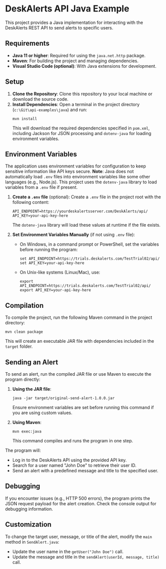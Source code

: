 # DeskAlerts API Java Example

This project provides a Java implementation for interacting with the DeskAlerts REST API to send alerts to specific users.

## Requirements

- **Java 11 or higher**: Required for using the `java.net.http` package.
- **Maven**: For building the project and managing dependencies.
- **Visual Studio Code (optional)**: With Java extensions for development.

## Setup

1. **Clone the Repository**: Clone this repository to your local machine or download the source code.
2. **Install Dependencies**: Open a terminal in the project directory (`c:\Git\api-examples\java`) and run:
   ```
   mvn install
   ```
   This will download the required dependencies specified in `pom.xml`, including Jackson for JSON processing and `dotenv-java` for loading environment variables.

## Environment Variables

The application uses environment variables for configuration to keep sensitive information like API keys secure. **Note**: Java does not automatically load `.env` files into environment variables like some other languages (e.g., Node.js). This project uses the `dotenv-java` library to load variables from a `.env` file if present.

1. **Create a `.env` file** (optional): Create a `.env` file in the project root with the following content:
   ```
   API_ENDPOINT=https://yourdeskalertsserver.com/DeskAlerts/api/
   API_KEY=your-api-key-here
   ```
   The `dotenv-java` library will load these values at runtime if the file exists.

2. **Set Environment Variables Manually** (if not using `.env` file):
   - On Windows, in a command prompt or PowerShell, set the variables before running the program:
     ```
     set API_ENDPOINT=https://trials.deskalerts.com/TestTrial02/api/
     set API_KEY=your-api-key-here
     ```
   - On Unix-like systems (Linux/Mac), use:
     ```
     export API_ENDPOINT=https://trials.deskalerts.com/TestTrial02/api/
     export API_KEY=your-api-key-here
     ```

## Compilation

To compile the project, run the following Maven command in the project directory:
```
mvn clean package
```
This will create an executable JAR file with dependencies included in the `target` folder.

## Sending an Alert

To send an alert, run the compiled JAR file or use Maven to execute the program directly:

1. **Using the JAR file**:
   ```
   java -jar target/original-send-alert-1.0.0.jar
   ```
   Ensure environment variables are set before running this command if you are using custom values.

2. **Using Maven**:
   ```
   mvn exec:java
   ```
   This command compiles and runs the program in one step.

The program will:
- Log in to the DeskAlerts API using the provided API key.
- Search for a user named "John Doe" to retrieve their user ID.
- Send an alert with a predefined message and title to the specified user.

## Debugging

If you encounter issues (e.g., HTTP 500 errors), the program prints the JSON request payload for the alert creation. Check the console output for debugging information.

## Customization

To change the target user, message, or title of the alert, modify the `main` method in `SendAlert.java`:
- Update the user name in the `getUser("John Doe")` call.
- Update the message and title in the `sendAlert(userId, message, title)` call.
